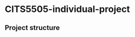 # CITS5505-individual-project

## Project structure
<!-- START_DIR_STRUCTURE -->




<!-- END_DIR_STRUCTURE -->
